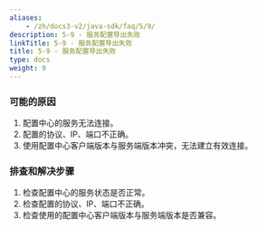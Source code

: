 ```yaml
---
aliases:
    - /zh/docs3-v2/java-sdk/faq/5/9/
description: 5-9 - 服务配置导出失败
linkTitle: 5-9 - 服务配置导出失败
title: 5-9 - 服务配置导出失败
type: docs
weight: 9
---
```




### 可能的原因

1. 配置中心的服务无法连接。
2. 配置的协议、IP、端口不正确。
3. 使用配置中心客户端版本与服务端版本冲突，无法建立有效连接。

### 排查和解决步骤

1. 检查配置中心的服务状态是否正常。
2. 检查配置的协议、IP、端口不正确。
3. 检查使用的配置中心客户端版本与服务端版本是否兼容。